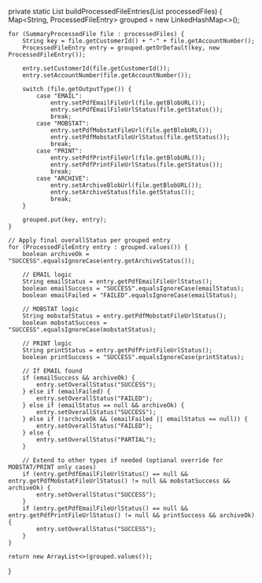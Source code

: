 private static List<ProcessedFileEntry> buildProcessedFileEntries(List<SummaryProcessedFile> processedFiles) {
    Map<String, ProcessedFileEntry> grouped = new LinkedHashMap<>();

    for (SummaryProcessedFile file : processedFiles) {
        String key = file.getCustomerId() + "-" + file.getAccountNumber();
        ProcessedFileEntry entry = grouped.getOrDefault(key, new ProcessedFileEntry());

        entry.setCustomerId(file.getCustomerId());
        entry.setAccountNumber(file.getAccountNumber());

        switch (file.getOutputType()) {
            case "EMAIL":
                entry.setPdfEmailFileUrl(file.getBlobURL());
                entry.setPdfEmailFileUrlStatus(file.getStatus());
                break;
            case "MOBSTAT":
                entry.setPdfMobstatFileUrl(file.getBlobURL());
                entry.setPdfMobstatFileUrlStatus(file.getStatus());
                break;
            case "PRINT":
                entry.setPdfPrintFileUrl(file.getBlobURL());
                entry.setPdfPrintFileUrlStatus(file.getStatus());
                break;
            case "ARCHIVE":
                entry.setArchiveBlobUrl(file.getBlobURL());
                entry.setArchiveStatus(file.getStatus());
                break;
        }

        grouped.put(key, entry);
    }

    // Apply final overallStatus per grouped entry
    for (ProcessedFileEntry entry : grouped.values()) {
        boolean archiveOk = "SUCCESS".equalsIgnoreCase(entry.getArchiveStatus());

        // EMAIL logic
        String emailStatus = entry.getPdfEmailFileUrlStatus();
        boolean emailSuccess = "SUCCESS".equalsIgnoreCase(emailStatus);
        boolean emailFailed = "FAILED".equalsIgnoreCase(emailStatus);

        // MOBSTAT logic
        String mobstatStatus = entry.getPdfMobstatFileUrlStatus();
        boolean mobstatSuccess = "SUCCESS".equalsIgnoreCase(mobstatStatus);

        // PRINT logic
        String printStatus = entry.getPdfPrintFileUrlStatus();
        boolean printSuccess = "SUCCESS".equalsIgnoreCase(printStatus);

        // If EMAIL found
        if (emailSuccess && archiveOk) {
            entry.setOverallStatus("SUCCESS");
        } else if (emailFailed) {
            entry.setOverallStatus("FAILED");
        } else if (emailStatus == null && archiveOk) {
            entry.setOverallStatus("SUCCESS");
        } else if (!archiveOk && (emailFailed || emailStatus == null)) {
            entry.setOverallStatus("FAILED");
        } else {
            entry.setOverallStatus("PARTIAL");
        }

        // Extend to other types if needed (optional override for MOBSTAT/PRINT only cases)
        if (entry.getPdfEmailFileUrlStatus() == null && entry.getPdfMobstatFileUrlStatus() != null && mobstatSuccess && archiveOk) {
            entry.setOverallStatus("SUCCESS");
        }
        if (entry.getPdfEmailFileUrlStatus() == null && entry.getPdfPrintFileUrlStatus() != null && printSuccess && archiveOk) {
            entry.setOverallStatus("SUCCESS");
        }
    }

    return new ArrayList<>(grouped.values());
}
